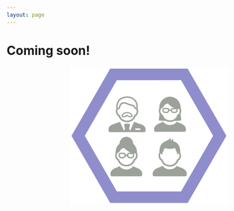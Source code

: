 ```yaml
---
layout: page
---
```


Coming soon!
============

<img src="/images/user.svg" style="float:right" alt="user">